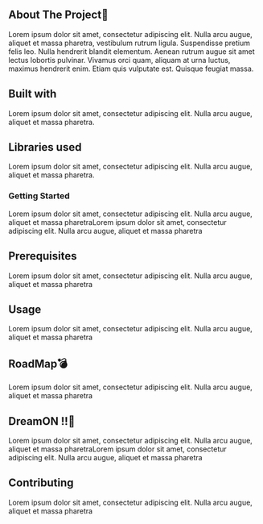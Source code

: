 ## About The Project:mechanical_arm:
Lorem ipsum dolor sit amet, consectetur adipiscing elit. Nulla arcu augue, aliquet et massa pharetra, vestibulum rutrum ligula. Suspendisse pretium felis leo. Nulla hendrerit blandit elementum. Aenean rutrum augue sit amet lectus lobortis pulvinar. Vivamus orci quam, aliquam at urna luctus, maximus hendrerit enim. Etiam quis vulputate est. Quisque feugiat massa.
## Built with
Lorem ipsum dolor sit amet, consectetur adipiscing elit. Nulla arcu augue, aliquet et massa pharetra.
## Libraries used
Lorem ipsum dolor sit amet, consectetur adipiscing elit. Nulla arcu augue, aliquet et massa pharetra.

### Getting Started
Lorem ipsum dolor sit amet, consectetur adipiscing elit. Nulla arcu augue, aliquet et massa pharetraLorem ipsum dolor sit amet, consectetur adipiscing elit. Nulla arcu augue, aliquet et massa pharetra

## Prerequisites
Lorem ipsum dolor sit amet, consectetur adipiscing elit. Nulla arcu augue, aliquet et massa pharetra

## Usage
Lorem ipsum dolor sit amet, consectetur adipiscing elit. Nulla arcu augue, aliquet et massa pharetra

## RoadMap:bomb:
Lorem ipsum dolor sit amet, consectetur adipiscing elit. Nulla arcu augue, aliquet et massa pharetra

## DreamON !!:100:
Lorem ipsum dolor sit amet, consectetur adipiscing elit. Nulla arcu augue, aliquet et massa pharetraLorem ipsum dolor sit amet, consectetur adipiscing elit. Nulla arcu augue, aliquet et massa pharetra

## Contributing
Lorem ipsum dolor sit amet, consectetur adipiscing elit. Nulla arcu augue, aliquet et massa pharetra